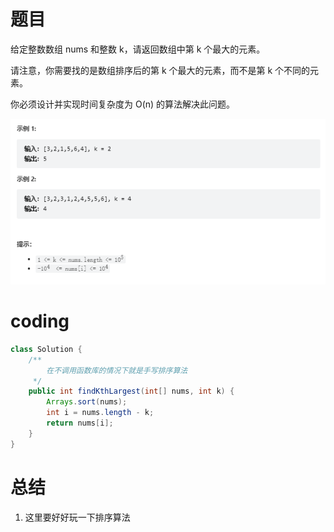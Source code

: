 # 题目
给定整数数组 nums 和整数 k，请返回数组中第 k 个最大的元素。

请注意，你需要找的是数组排序后的第 k 个最大的元素，而不是第 k 个不同的元素。

你必须设计并实现时间复杂度为 O(n) 的算法解决此问题。

![](../img/2022-12-29-12-37-30.png)

# coding
```java
class Solution {
    /**
        在不调用函数库的情况下就是手写排序算法
     */
    public int findKthLargest(int[] nums, int k) {
        Arrays.sort(nums);
        int i = nums.length - k;
        return nums[i];
    }
}
```

# 总结
1. 这里要好好玩一下排序算法
